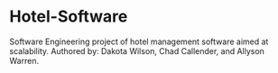 # Hotel-Software
Software Engineering project of hotel management software aimed at scalability. Authored by: Dakota Wilson, Chad Callender, and Allyson Warren.
